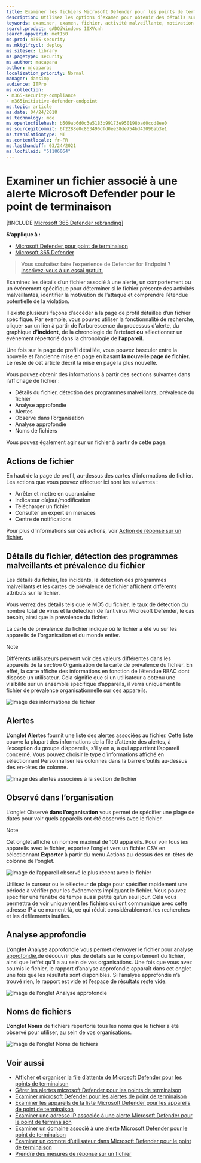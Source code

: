 ```yaml
---
title: Examiner les fichiers Microsoft Defender pour les points de terminaison
description: Utilisez les options d’examen pour obtenir des détails sur les fichiers associés aux alertes, comportements ou événements.
keywords: examiner, examen, fichier, activité malveillante, motivation des attaques, analyse approfondie, rapport d’analyse approfondie
search.product: eADQiWindows 10XVcnh
search.appverid: met150
ms.prod: m365-security
ms.mktglfcycl: deploy
ms.sitesec: library
ms.pagetype: security
ms.author: macapara
author: mjcaparas
localization_priority: Normal
manager: dansimp
audience: ITPro
ms.collection:
- m365-security-compliance
- m365initiative-defender-endpoint
ms.topic: article
ms.date: 04/24/2018
ms.technology: mde
ms.openlocfilehash: b509ab6d0c3e5183b99173e950198bad0ccd8ee0
ms.sourcegitcommit: 6f2288e0c863496dfd0ee38de754bd43096ab3e1
ms.translationtype: MT
ms.contentlocale: fr-FR
ms.lasthandoff: 03/24/2021
ms.locfileid: "51186064"
---
```

# <a name="investigate-a-file-associated-with-a-microsoft-defender-for-endpoint-alert"></a>Examiner un fichier associé à une alerte Microsoft Defender pour le point de terminaison

[!INCLUDE [Microsoft 365 Defender rebranding](../../includes/microsoft-defender.md)]

**S’applique à :**
- [Microsoft Defender pour point de terminaison](https://go.microsoft.com/fwlink/p/?linkid=2154037)
- [Microsoft 365 Defender](https://go.microsoft.com/fwlink/?linkid=2118804)


>Vous souhaitez faire l’expérience de Defender for Endpoint ? [Inscrivez-vous à un essai gratuit.](https://www.microsoft.com/microsoft-365/windows/microsoft-defender-atp?ocid=docs-wdatp-investigatefiles-abovefoldlink)

Examinez les détails d’un fichier associé à une alerte, un comportement ou un événement spécifique pour déterminer si le fichier présente des activités malveillantes, identifier la motivation de l’attaque et comprendre l’étendue potentielle de la violation.

Il existe plusieurs façons d’accéder à la page de profil détaillée d’un fichier spécifique. Par exemple, vous pouvez utiliser la fonctionnalité de recherche, cliquer sur un lien à partir de l’arborescence du processus d’alerte, du graphique **d’incident,** de la chronologie de l’artefact **ou** sélectionner un événement répertorié dans la chronologie de **l’appareil.**

Une fois sur la page de profil détaillée, vous pouvez basculer entre la nouvelle et l’ancienne mise en page en basant **la nouvelle page de fichier.** Le reste de cet article décrit la mise en page la plus nouvelle.

Vous pouvez obtenir des informations à partir des sections suivantes dans l’affichage de fichier :

- Détails du fichier, détection des programmes malveillants, prévalence du fichier
- Analyse approfondie
- Alertes
- Observé dans l’organisation
- Analyse approfondie
- Noms de fichiers

Vous pouvez également agir sur un fichier à partir de cette page.

## <a name="file-actions"></a>Actions de fichier

En haut de la page de profil, au-dessus des cartes d’informations de fichier. Les actions que vous pouvez effectuer ici sont les suivantes :

- Arrêter et mettre en quarantaine
- Indicateur d’ajout/modification
- Télécharger un fichier
- Consulter un expert en menaces
- Centre de notifications

Pour plus d’informations sur ces actions, voir [Action de réponse sur un fichier.](respond-file-alerts.md)

## <a name="file-details-malware-detection-and-file-prevalence"></a>Détails du fichier, détection des programmes malveillants et prévalence du fichier

Les détails du fichier, les incidents, la détection des programmes malveillants et les cartes de prévalence de fichier affichent différents attributs sur le fichier.

Vous verrez des détails tels que le MD5 du fichier, le taux de détection du nombre total de virus et la détection de l’antivirus Microsoft Defender, le cas besoin, ainsi que la prévalence du fichier.

La carte de prévalence du fichier indique où le fichier a été vu sur les appareils de l’organisation et du monde entier. 

> [!NOTE] 
> Différents utilisateurs peuvent voir des valeurs différentes dans les appareils de la *section* Organisation de la carte de prévalence du fichier. En effet, la carte affiche des informations en fonction de l’étendue RBAC dont dispose un utilisateur. Cela signifie que si un utilisateur a obtenu une visibilité sur un ensemble spécifique d’appareils, il verra uniquement le fichier de prévalence organisationnelle sur ces appareils.

![Image des informations de fichier](images/atp-file-information.png)

## <a name="alerts"></a>Alertes

**L’onglet Alertes** fournit une liste des alertes associées au fichier. Cette liste couvre la plupart des informations de la file d’attente des alertes, à l’exception du groupe d’appareils, s’il y en a, à qui appartient l’appareil concerné. Vous pouvez choisir le type d’informations affiché en sélectionnant Personnaliser les colonnes dans la barre d’outils au-dessus des en-têtes de colonne. 

![Image des alertes associées à la section de fichier](images/atp-alerts-related-to-file.png)

## <a name="observed-in-organization"></a>Observé dans l’organisation

L’onglet Observé **dans l’organisation** vous permet de spécifier une plage de dates pour voir quels appareils ont été observés avec le fichier.

>[!NOTE]
>Cet onglet affiche un nombre maximal de 100 appareils. Pour voir tous _les_ appareils avec le fichier, exportez l’onglet vers un fichier CSV en sélectionnant **Exporter** à partir du menu Actions au-dessus des en-têtes de colonne de l’onglet.

![Image de l’appareil observé le plus récent avec le fichier](images/atp-observed-machines.png)

Utilisez le curseur ou le sélecteur de plage pour spécifier rapidement une période à vérifier pour les événements impliquant le fichier. Vous pouvez spécifier une fenêtre de temps aussi petite qu’un seul jour. Cela vous permettra de voir uniquement les fichiers qui ont communiqué avec cette adresse IP à ce moment-là, ce qui réduit considérablement les recherches et les défilements inutiles.

## <a name="deep-analysis"></a>Analyse approfondie

**L’onglet** Analyse approfondie vous permet d’envoyer le fichier pour analyse [approfondie,](respond-file-alerts.md#deep-analysis)de découvrir plus de détails sur le comportement du fichier, ainsi que l’effet qu’il a au sein de vos organisations. Une fois que vous avez soumis le fichier, le rapport d’analyse approfondie apparaît dans cet onglet une fois que les résultats sont disponibles. Si l’analyse approfondie n’a trouvé rien, le rapport est vide et l’espace de résultats reste vide.

![Image de l’onglet Analyse approfondie](images/submit-file.png)

## <a name="file-names"></a>Noms de fichiers

**L’onglet Noms** de fichiers répertorie tous les noms que le fichier a été observé pour utiliser, au sein de vos organisations.

![Image de l’onglet Noms de fichiers](images/atp-file-names.png)

## <a name="related-topics"></a>Voir aussi

- [Afficher et organiser la file d’attente de Microsoft Defender pour les points de terminaison](alerts-queue.md)
- [Gérer les alertes microsoft Defender pour les points de terminaison](manage-alerts.md)
- [Examiner microsoft Defender pour les alertes de point de terminaison](investigate-alerts.md)
- [Examiner les appareils de la liste Microsoft Defender pour les appareils de point de terminaison](investigate-machines.md)
- [Examiner une adresse IP associée à une alerte Microsoft Defender pour le point de terminaison](investigate-ip.md)
- [Examiner un domaine associé à une alerte Microsoft Defender pour le point de terminaison](investigate-domain.md)
- [Examiner un compte d’utilisateur dans Microsoft Defender pour le point de terminaison](investigate-user.md)
- [Prendre des mesures de réponse sur un fichier](respond-file-alerts.md)
